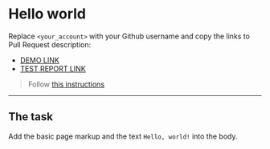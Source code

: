 # Hello world
Replace `<your_account>` with your Github username and copy the links to Pull Request description:
- [DEMO LINK](https://kanzatuwka.github.io/layout_hello-world/)
- [TEST REPORT LINK](https://kanzatuwka.github.io/layout_hello-world/report/html_report/)

> Follow [this instructions](https://mate-academy.github.io/layout_task-guideline/#how-to-solve-the-layout-tasks-on-github)
___

## The task
Add the basic page markup and the text `Hello, world!` into the body.
